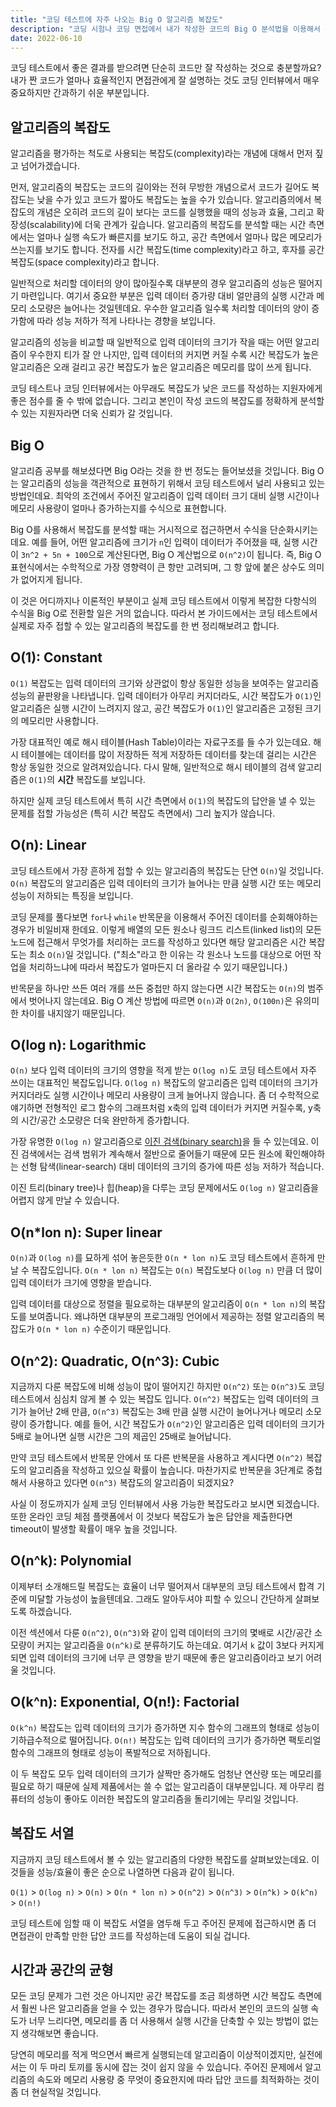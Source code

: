 ```yaml
---
title: "코딩 테스트에 자주 나오는 Big O 알고리즘 복잡도"
description: "코딩 시험나 코딩 면접에서 내가 작성한 코드의 Big O 분석법을 이용해서 분석해볼까요?"
date: 2022-06-10
---
```


코딩 테스트에서 좋은 결과를 받으려면 단순히 코드만 잘 작성하는 것으로 충분할까요?
내가 짠 코드가 얼마나 효율적인지 면접관에게 잘 설명하는 것도 코딩 인터뷰에서 매우 중요하지만 간과하기 쉬운 부분입니다.

## 알고리즘의 복잡도

알고리즘을 평가하는 척도로 사용되는 복잡도(complexity)라는 개념에 대해서 먼저 짚고 넘어가겠습니다.

먼저, 알고리즘의 복잡도는 코드의 길이와는 전혀 무방한 개념으로서 코드가 길어도 복잡도는 낮을 수가 있고 코드가 짧아도 복잡도는 높을 수가 있습니다.
알고리즘의에서 복잡도의 개념은 오히려 코드의 길이 보다는 코드를 실행했을 때의 성능과 효율, 그리고 확장성(scalability)에 더욱 관계가 깊습니다.
알고리즘의 복잡도를 분석할 때는 시간 측면에서는 얼마나 실행 속도가 빠른지를 보기도 하고, 공간 측면에서 얼마나 많은 메모리가 쓰는지를 보기도 합니다.
전자를 시간 복잡도(time complexity)라고 하고, 후자를 공간 복잡도(space complexity)라고 합니다.

일반적으로 처리할 데이터의 양이 많아질수록 대부분의 경우 알고리즘의 성능은 떨어지기 마련입니다.
여기서 중요한 부분은 입력 데이터 증가량 대비 얼만큼의 실행 시간과 메모리 소모량은 늘어나는 것일텐데요.
우수한 알고리즘 일수록 처리할 데이터의 양이 증가함에 따라 성능 저하가 적게 나타나는 경향을 보입니다.

알고리즘의 성능을 비교할 때 일반적으로 입력 데이터의 크기가 작을 때는 어떤 알고리즘이 우수한지 티가 잘 안 나지만,
입력 데이터의 커지면 커질 수록 시간 복잡도가 높은 알고리즘은 오래 걸리고 공간 복잡도가 높은 알고리즘은 메모리를 많이 쓰게 됩니다.

코딩 테스트나 코딩 인터뷰에서는 아무래도 복잡도가 낮은 코드를 작성하는 지원자에게 좋은 점수를 줄 수 밖에 없습니다.
그리고 본인이 작성 코드의 복잡도를 정확하게 분석할 수 있는 지원자라면 더욱 신뢰가 갈 것입니다.

## Big O

알고리즘 공부를 해보셨다면 Big O라는 것을 한 번 정도는 들어보셨을 것입니다.
Big O는 알고리즘의 성능을 객관적으로 표현하기 위해서 코딩 테스트에서 널리 사용되고 있는 방법인데요.
최악의 조건에서 주어진 알고리즘이 입력 데이터 크기 대비 실행 시간이나 메모리 사용량이 얼마나 증가하는지를 수식으로 표현합니다.

Big O를 사용해서 복잡도를 분석할 때는 거시적으로 접근하면서 수식을 단순화시키는데요.
예를 들어, 어떤 알고리즘에 크기가 `n`인 입력이 데이터가 주어졌을 때, 실행 시간이 `3n^2 + 5n + 100`으로 계산된다면, Big O 계산법으로 `O(n^2)`이 됩니다.
즉, Big O 표현식에서는 수학적으로 가장 영향력이 큰 항만 고려되며, 그 항 앞에 붙은 상수도 의미가 없어지게 됩니다.

이 것은 어디까지나 이론적인 부분이고 실제 코딩 테스트에서 이렇게 복잡한 다항식의 수식을 Big O로 전환할 일은 거의 없습니다.
따라서 본 가이드에서는 코딩 테스트에서 실제로 자주 접할 수 있는 알고리즘의 복잡도를 한 번 정리해보려고 합니다.

## O(1): Constant

`O(1)` 복잡도는 입력 데이터의 크기와 상관없이 항상 동일한 성능을 보여주는 알고리즘 성능의 끝판왕을 나타냅니다.
입력 데이터가 아무리 커지더라도, 시간 복잡도가 `O(1)`인 알고리즘은 실행 시간이 느려지지 않고, 공간 복잡도가 `O(1)`인 알고리즘은 고정된 크기의 메모리만 사용합니다.

가장 대표적인 예로 해시 테이블(Hash Table)이라는 자료구조를 들 수가 있는데요.
해시 테이블에는 데이터를 많이 저장하든 적게 저장하든 데이터를 찾는데 걸리는 시간은 항상 동일한 것으로 알려져있습니다.
다시 말해, 일반적으로 해시 테이블의 검색 알고리즘은 `O(1)`의 **시간** 복잡도를 보입니다.

하지만 실제 코딩 테스트에서 특히 시간 측면에서 `O(1)`의 복잡도의 답안을 낼 수 있는 문제를 접할 가능성은 (특히 시간 복잡도 측면에서) 그리 높지가 않습니다.

## O(n): Linear

코딩 테스트에서 가장 흔하게 접할 수 있는 알고리즘의 복잡도는 단연 `O(n)`일 것입니다.
`O(n)` 복잡도의 알고리즘은 입력 데이터의 크기가 늘어나는 만큼 실행 시간 또는 메모리 성능이 저하되는 특징을 보입니다.

코딩 문제를 풀다보면 `for`나 `while` 반목문을 이용해서 주어진 데이터를 순회해야하는 경우가 비일비재 한데요.
이렇게 배열의 모든 원소나 링크드 리스트(linked list)의 모든 노드에 접근해서 무엇가를 처리하는 코드를 작성하고 있다면 해당 알고리즘은 시간 복잡도는 최소 `O(n)`일 것입니다. ("최소"라고 한 이유는 각 원소나 노드를 대상으로 어떤 작업을 처리하느냐에 따라서 복잡도가 얼마든지 더 올라갈 수 있기 때문입니다.)

반목문을 하나만 쓰든 여러 개를 쓰든 중첩만 하지 않는다면 시간 복잡도는 `O(n)`의 범주에서 벗어나지 않는데요.
Big O 계산 방법에 따르면 `O(n)`과 `O(2n)`, `O(100n)`은 유의미한 차이를 내지않기 때문입니다.

## O(log n): Logarithmic

`O(n)` 보다 입력 데이터의 크기의 영향을 적게 받는 `O(log n)`도 코딩 테스트에서 자주 쓰이는 대표적인 복잡도입니다.
`O(log n)` 복잡도의 알고리즘은 입력 데이터의 크기가 커지더라도 실행 시간이나 메모리 사용량이 크게 늘어나지 않습니다.
좀 더 수학적으로 얘기하면 전형적인 로그 함수의 그래프처럼 x축의 입력 데이터가 커지면 커질수록, y축의 시간/공간 소모량은 더욱 완만하게 증가합니다.

가장 유명한 `O(log n)` 알고리즘으로 [이진 검색(binary search)](/algorithms/binary-search/)을 들 수 있는데요.
이진 검색에서는 검색 범위가 계속해서 절반으로 줄어들기 때문에 모든 원소에 확인해야하는 선형 탐색(linear-search) 대비 데이터의 크기의 증가에 따른 성능 저하가 적습니다.

이진 트리(binary tree)나 힙(heap)을 다루는 코딩 문제에서도 `O(log n)` 알고리즘을 어렵지 않게 만날 수 있습니다.

## O(n\*lon n): Super linear

`O(n)`과 `O(log n)`를 묘하게 섞어 놓은듯한 `O(n * lon n)`도 코딩 테스트에서 흔하게 만날 수 복잡도입니다.
`O(n * lon n)` 복잡도는 `O(n)` 복잡도보다 `O(log n)` 만큼 더 많이 입력 데이터가 크기에 영향을 받습니다.

입력 데이터를 대상으로 정렬을 필요로하는 대부분의 알고리즘이 `O(n * lon n)`의 복잡도를 보여줍니다.
왜냐하면 대부분의 프로그래밍 언어에서 제공하는 정렬 알고리즘의 복잡도가 `O(n * lon n)` 수준이기 때문입니다.

## O(n^2): Quadratic, O(n^3): Cubic

지금까지 다룬 복잡도에 비해 성능이 많이 떨어지긴 하지만 `O(n^2)` 또는 `O(n^3)`도 코딩 테스트에서 심심치 않게 볼 수 있는 복잡도 입니다.
`O(n^2)` 복잡도는 입력 데이터의 크기가 늘어난 2배 만큼, `O(n^3)` 복잡도는 3배 만큼 실행 시간이 늘어나거나 메모리 소모량이 증가합니다.
예를 들어, 시간 복잡도가 `O(n^2)`인 알고리즘은 입력 데이터의 크기가 5배로 늘어나면 실행 시간은 그의 제곱인 25배로 늘어납니다.

만약 코딩 테스트에서 반목문 안에서 또 다른 반복문을 사용하고 계시다면 `O(n^2)` 복잡도의 알고리즘을 작성하고 있으실 확률이 높습니다.
마찬가지로 반복문을 3단계로 중첩해서 사용하고 있다면 `O(n^3)` 복잡도의 알고리즘이 되겠지요?

사실 이 정도까지가 실제 코딩 인터뷰에서 사용 가능한 복잡도라고 보시면 되겠습니다.
또한 온라인 코딩 체점 플랫폼에서 이 것보다 복잡도가 높은 답안을 제출한다면 timeout이 발생할 확률이 매우 높을 것입니다.

## O(n^k): Polynomial

이제부터 소개해드릴 복잡도는 효율이 너무 떨어져서 대부분의 코딩 테스트에서 합격 기준에 미달할 가능성이 높을텐데요.
그래도 알아두셔야 피할 수 있으니 간단하게 살펴보도록 하겠습니다.

이전 섹션에서 다룬 `O(n^2)`, `O(n^3)`와 같이 입력 데이터의 크기의 몇배로 시간/공간 소모량이 커지는 알고리즘을 `O(n^k)`로 분류하기도 하는데요.
여기서 `k` 값이 3보다 커지게되면 입력 데이터의 크기에 너무 큰 영향을 받기 때문에 좋은 알고리즘이라고 보기 어려울 것입니다.

## O(k^n): Exponential, O(n!): Factorial

`O(k^n)` 복잡도는 입력 데이터의 크기가 증가하면 지수 함수의 그래프의 형태로 성능이 기하급수적으로 떨어집니다.
`O(n!)` 복잡도는 입력 데이터의 크기가 증가하면 팩토리얼 함수의 그래프의 형태로 성능이 폭발적으로 저하됩니다.

이 두 복잡도 모두 입력 데이터의 크기가 살짝만 증가해도 엄청난 연산량 또는 메모리를 필요로 하기 때문에 실제 제품에서는 쓸 수 없는 알고리즘이 대부분입니다.
제 아무리 컴퓨터의 성능이 좋아도 이러한 복잡도의 알고리즘을 돌리기에는 무리일 것입니다.

## 복잡도 서열

지금까지 코딩 테스트에서 볼 수 있는 알고리즘의 다양한 복잡도를 살펴보았는데요.
이 것들을 성능/효율이 좋은 순으로 나열하면 다음과 같이 됩니다.

`O(1)` > `O(log n)` > `O(n)` > `O(n * lon n)` > `O(n^2)` > `O(n^3)` > `O(n^k)` > `O(k^n)` > `O(n!)`

코딩 테스트에 임할 때 이 복잡도 서열을 염두해 두고 주어진 문제에 접근하시면 좀 더 면접관이 만족할 만한 답안 코드를 작성하는데 도움이 되실 겁니다.

## 시간과 공간의 균형

모든 코딩 문제가 그런 것은 아니지만 공간 복잡도를 조금 희생하면 시간 복잡도 측면에서 훨씬 나은 알고리즘을 얻을 수 있는 경우가 많습니다.
따라서 본인의 코드의 실행 속도가 너무 느리다면, 메모리를 좀 더 사용해서 실행 시간을 단축할 수 있는 방법이 없는지 생각해보면 좋습니다.

당연히 메모리를 적게 먹으면서 빠르게 실행되는데 알고리즘이 이상적이겠지만, 실전에서는 이 두 마리 토끼를 동시에 잡는 것이 쉽지 않을 수 있습니다.
주어진 문제에서 알고리즘의 속도와 메모리 사용량 중 무엇이 중요한지에 따라 답안 코드를 최적화하는 것이 좀 더 현실적일 것입니다.

